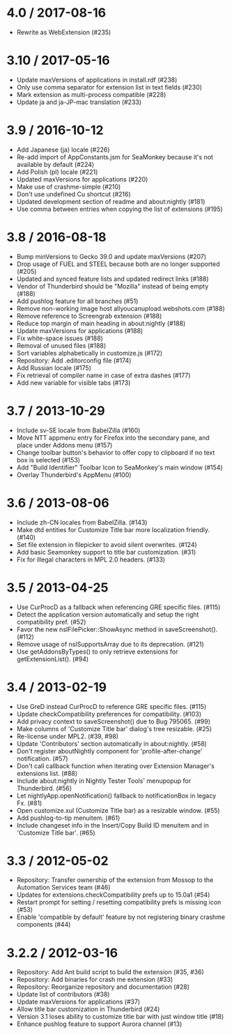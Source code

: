 4.0 / 2017-08-16
==================
  * Rewrite as WebExtension (#235)

3.10 / 2017-05-16
==================
  * Update maxVersions of applications in install.rdf (#238)
  * Only use comma separator for extension list in text fields (#230)
  * Mark extension as multi-process compatible (#228)
  * Update ja and ja-JP-mac translation (#233)

3.9 / 2016-10-12
==================
  * Add Japanese (ja) locale (#226)
  * Re-add import of AppConstants.jsm for SeaMonkey because it's not available by default (#224)
  * Add Polish (pl) locale (#221)
  * Updated maxVersions for applications (#220)
  * Make use of crashme-simple (#210)
  * Don't use undefined Cu shortcut (#216)
  * Updated development section of readme and about:nightly (#181)
  * Use comma between entries when copying the list of extensions (#195)

3.8 / 2016-08-18
==================

 * Bump minVersions to Gecko 39.0 and update maxVersions (#207)
 * Drop usage of FUEL and STEEL because both are no longer supported (#205)
 * Updated and synced feature lists and updated redirect links (#188)
 * Vendor of Thunderbird should be "Mozilla" instead of being empty (#188)
 * Add pushlog feature for all branches (#51)
 * Remove non-working image host allyoucanupload.webshots.com (#188)
 * Remove reference to Screengrab extension (#188)
 * Reduce top margin of main heading in about:nightly (#188)
 * Update maxVersions for applications (#188)
 * Fix white-space issues (#188)
 * Removal of unused files (#188)
 * Sort variables alphabetically in customize.js (#172)
 * Repository: Add .editorconfig file (#174)
 * Add Russian locale (#175)
 * Fix retrieval of compiler name in case of extra dashes (#177)
 * Add new variable for visible tabs (#173)

3.7 / 2013-10-29
==================

 * Include sv-SE locale from BabelZilla (#160)
 * Move NTT appmenu entry for Firefox into the secondary pane, and place under Addons menu (#157)
 * Change toolbar button's behavior to offer copy to clipboard if no text box is selected (#153)
 * Add "Build Identifier" Toolbar Icon to SeaMonkey's main window (#154)
 * Overlay Thunderbird's AppMenu (#100)

3.6 / 2013-08-06
==================

 * Include zh-CN locales from BabelZilla. (#143)
 * Make dtd entities for Customize Title bar more localization friendly. (#140)
 * Set file extension in filepicker to avoid silent overwrites. (#124)
 * Add basic Seamonkey support to title bar customization. (#31)
 * Fix for illegal characters in MPL 2.0 headers. (#133)

3.5 / 2013-04-25
==================

 * Use CurProcD as a fallback when referencing GRE specific files. (#115)
 * Detect the application version automatically and setup the right compatibility pref. (#52)
 * Favor the new nsIFilePicker::ShowAsync method in saveScreenshot(). (#112)
 * Remove usage of nsISupportsArray due to its deprecation. (#121)
 * Use getAddonsByTypes() to only retrieve extensions for getExtensionList(). (#94)

3.4 / 2013-02-19
==================

 * Use GreD instead CurProcD to reference GRE specific files. (#115)
 * Update checkCompatibility preferences for compatibility. (#103)
 * Add privacy context to saveScreenshot() due to Bug 795065. (#99)
 * Make columns of 'Customize Title bar' dialog's tree resizable. (#25)
 * Re-license under MPL2. (#39, #98)
 * Update 'Contributors' section automatically in about:nightly. (#58)
 * Don't register aboutNightly component for 'profile-after-change' notification. (#57)
 * Don't call callback function when iterating over Extension Manager's extensions list. (#88)
 * Include about:nightly in Nightly Tester Tools' menupopup for Thunderbird. (#56)
 * Let nightlyApp.openNotification() fallback to notificationBox in legacy Fx. (#81)
 * Open customize.xul (Customize Title bar) as a resizable window. (#55)
 * Add pushlog-to-tip menuitem. (#61)
 * Include changeset info in the Insert/Copy Build ID menuitem and in 'Customize Title bar'. (#65)

3.3 / 2012-05-02
==================

 * Repository: Transfer ownership of the extension from Mossop to the Automation Services team (#46)
 * Updates for extensions.checkCompatibility prefs up to 15.0a1 (#54)
 * Restart prompt for setting / resetting compatibility prefs is missing icon (#53)
 * Enable 'compatible by default' feature by not registering binary crashme components (#44)

3.2.2 / 2012-03-16
==================

 * Repository: Add Ant build script to build the extension (#35, #36)
 * Repository: Add binaries for crash me extension (#33)
 * Repository: Reorganize repository and documentation (#28)
 * Update list of contributors (#38)
 * Update maxVersions for applications (#37)
 * Allow title bar customization in Thunderbird (#24)
 * Version 3.1 loses ability to customize title bar with just window title (#18)
 * Enhance pushlog feature to support Aurora channel (#13)
